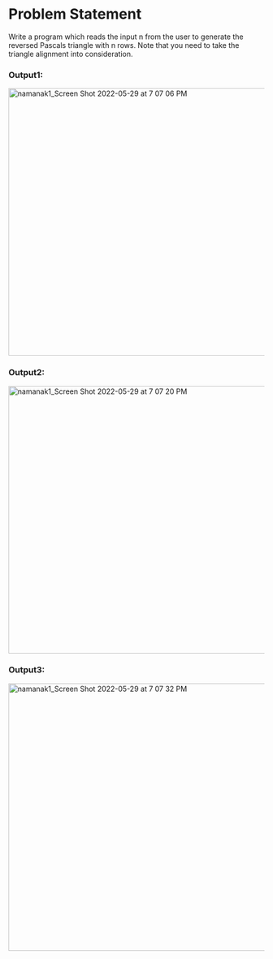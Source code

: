 # Problem Statement

Write a program which reads the input n from the user to generate the reversed Pascals triangle with n rows. Note that you need to take the triangle alignment into consideration.

### Output1:
<img width="527" alt="namanak1_Screen Shot 2022-05-29 at 7 07 06 PM" src="https://user-images.githubusercontent.com/125932021/220227364-1e3f114d-384f-48fa-ab83-7540e117dd2d.png">

### Output2:

<img width="527" alt="namanak1_Screen Shot 2022-05-29 at 7 07 20 PM" src="https://user-images.githubusercontent.com/125932021/220227437-2695bc4c-545e-4f1e-a737-37847b140d6c.png">


### Output3:

<img width="527" alt="namanak1_Screen Shot 2022-05-29 at 7 07 32 PM" src="https://user-images.githubusercontent.com/125932021/220227448-b9303fb6-ce7d-4082-92a2-281a53e9b3e6.png">
